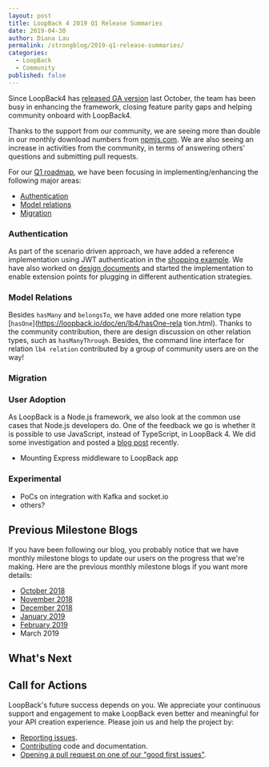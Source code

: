 ```yaml
---
layout: post
title: LoopBack 4 2019 Q1 Release Summaries
date: 2019-04-30
author: Diana Lau
permalink: /strongblog/2019-q1-release-summaries/
categories:
  - LoopBack
  - Community
published: false  
---
```


Since LoopBack4 has [released GA version](https://strongloop.com/strongblog/loopback-4-ga) last October, the team has been busy in enhancing the framework, closing feature parity gaps and helping community onboard with LoopBack4. 

Thanks to the support from our community, we are seeing more than double in our monthly download numbers from [npmjs.com](https://www.npmjs.com/).  We are also seeing an increase in activities from the community, in terms of answering others' questions and submitting pull requests. 

For our [Q1 roadmap](https://github.com/strongloop/loopback-next/issues/1839), we have been focusing in implementing/enhancing the following major areas: 
- [Authentication](#authentication)
- [Model relations](#model-relations)
- [Migration](#migration)


<!--more-->
### Authentication
As part of the scenario driven approach, we have added a reference implementation using JWT authentication in the [shopping example](https://github.com/strongloop/loopback4-example-shopping).  We have also worked on [design documents](https://github.com/strongloop/loopback-next/tree/master/packages/authentication/docs) and started the implementation to enable extension points for plugging in different authentication strategies.

### Model Relations
Besides `hasMany` and `belongsTo`, we have added one more relation type [`hasOne`](https://loopback.io/doc/en/lb4/hasOne-rela
tion.html).  Thanks to the community contribution, there are design discussion on other relation types, such as `hasManyThrough`.  Besides, the command line interface for relation `lb4 relation` contributed by a group of community users are on the way! 


### Migration

### User Adoption

As LoopBack is a Node.js framework, we also look at the common use cases that Node.js developers do.  One of the feedback we go is whether it is possible to use JavaScript, instead of TypeScript, in LoopBack 4.  We did some investigation and posted a [blog post](https://strongloop.com/strongblog/loopback4-javascript-experience/) recently. 

- Mounting Express middleware to LoopBack app

### Experimental

- PoCs on integration with Kafka and socket.io
- others? 


## Previous Milestone Blogs
If you have been following our blog, you probably notice that we have monthly milestone blogs to update our users on the progress that we're making.  Here are the previous monthly milestone blogs if you want more details:
- [October 2018](https://strongloop.com/strongblog/loopback-4-october-2018-milestone/)
- [November 2018](https://strongloop.com/strongblog/november-2018-milestone/)
- [December 2018](https://strongloop.com/strongblog/december-2018-milestone/)
- [January 2019](https://strongloop.com/strongblog/january-2019-milestone/)
- [February 2019](https://strongloop.com/strongblog/february-2019-milestone/)
- March 2019

## What's Next



## Call for Actions
LoopBack's future success depends on you. We appreciate your continuous support and engagement to make LoopBack even better and meaningful for your API creation experience. Please join us and help the project by:

- [Reporting issues](https://github.com/strongloop/loopback-next/issues).
- [Contributing](https://github.com/strongloop/loopback-next/blob/master/docs/CONTRIBUTING.md)
  code and documentation.
- [Opening a pull request on one of our "good first issues"](https://github.com/strongloop/loopback-next/labels/good%20first%20issue).
